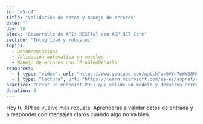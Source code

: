 ```yaml
---
id: "w5-d4"
title: "Validación de datos y manejo de errores"
date: ""
day: 28
block: "Desarrollo de APIs RESTful con ASP.NET Core"
section: "Integridad y robustez"
topics:
  - DataAnnotations
  - Validación automática en modelos
  - Manejo de errores con `ProblemDetails`
resources:
  - { type: "video", url: "https://www.youtube.com/watch?v=9VYn7oWY08M&t=2712s" }
  - { type: "lectura", url: "https://learn.microsoft.com/es-es/aspnet/core/web-api/handle-errors" }
practice: "Crear un endpoint POST que valide un modelo y devuelva errores estructurados si falla."
duration: 6
---
```


Hoy tu API se vuelve más robusta. Aprenderás a validar datos de entrada y a responder con mensajes claros cuando algo no va bien.